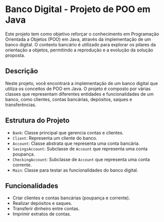 # Banco Digital - Projeto de POO em Java

Este projeto tem como objetivo reforçar o conhecimento em Programação Orientada a Objetos (POO) em Java, através da implementação de um banco digital. O contexto bancário é utilizado para explorar os pilares da orientação a objetos, permitindo a reprodução e a evolução da solução proposta.

## Descrição

Neste projeto, você encontrará a implementação de um banco digital que utiliza os conceitos de POO em Java. O projeto é composto por várias classes que representam diferentes entidades e funcionalidades de um banco, como clientes, contas bancárias, depósitos, saques e transferências.

## Estrutura do Projeto

- `Bank`: Classe principal que gerencia contas e clientes.
- `Client`: Representa um cliente do banco.
- `Account`: Classe abstrata que representa uma conta bancária.
- `SavingsAccount`: Subclasse de `Account` que representa uma conta poupança.
- `CheckingAccount`: Subclasse de `Account` que representa uma conta corrente.
- `Main`: Classe para testar as funcionalidades do banco digital.

## Funcionalidades

- Criar clientes e contas bancárias (poupança e corrente).
- Realizar depósitos e saques.
- Transferir dinheiro entre contas.
- Imprimir extratos de contas.
